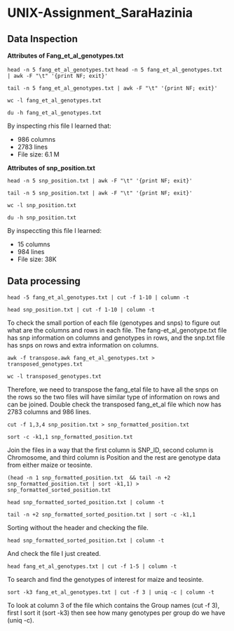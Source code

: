 # UNIX-Assignment_SaraHazinia

## Data Inspection
**Attributes of Fang_et_al_genotypes.txt**

```head -n 5 fang_et_al_genotypes.txt```
```head -n 5 fang_et_al_genotypes.txt | awk -F "\t" '{print NF; exit}'``` 

```tail -n 5 fang_et_al_genotypes.txt | awk -F "\t" '{print NF; exit}'```
 

```wc -l fang_et_al_genotypes.txt```

```du -h fang_et_al_genotypes.txt```

By inspecting rhis file I learned that:
  
* 986 columns
* 2783 lines 
* File size: 6.1 M



**Attributes of snp_position.txt**

```head -n 5 snp_position.txt | awk -F "\t" '{print NF; exit}'```

```tail -n 5 snp_position.txt | awk -F "\t" '{print NF; exit}'```

```wc -l snp_position.txt```

```du -h snp_position.txt```


By inspeccting this file I learned: 

* 15 columns 
* 984 lines
* File size: 38K

## Data processing

```head -5 fang_et_al_genotypes.txt | cut -f 1-10 | column -t```

```head snp_position.txt | cut -f 1-10 | column -t```

To check the small portion of each file (genotypes and snps) to figure out what are the columns and rows in each file. The fang-et_al_genotype.txt file has snp information on columns and genotypes in rows, and the snp.txt file has snps on rows and extra information on columns. 


```awk -f transpose.awk fang_et_al_genotypes.txt > transposed_genotypes.txt```

```wc -l transposed_genotypes.txt```

Therefore, we need to transpose the fang_etal file to have all the snps on the rows so the two files will have similar type of information on rows and can be joined. Double check the transposed fang_et_al file which now has 2783 columns and 986 lines. 

```cut -f 1,3,4 snp_position.txt > snp_formatted_position.txt```

```sort -c -k1,1 snp_formatted_position.txt```

Join the files in a way that the first column is SNP_ID, second column is Chromosome, and third column is Position and the rest are genotype data from either maize or teosinte. 

```(head -n 1 snp_formatted_position.txt  && tail -n +2 snp_formatted_position.txt | sort -k1,1) > snp_formatted_sorted_position.txt```

```head snp_formatted_sorted_position.txt | column -t```

```tail -n +2 snp_formatted_sorted_position.txt | sort -c -k1,1```

Sorting without the header and checking the file. 

```head snp_formatted_sorted_position.txt | column -t```

And check the file I just created. 

```head fang_et_al_genotypes.txt | cut -f 1-5 | column -t```

To search and find the genotypes of interest for maize and teosinte.

```sort -k3 fang_et_al_genotypes.txt | cut -f 3 | uniq -c | column -t```

To look at column 3 of the file which contains the Group names (cut -f 3), first I sort it (sort -k3) then see how many genotypes per group do we have (uniq -c). 
